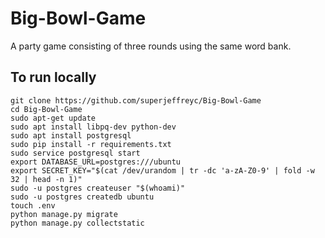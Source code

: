 # Big-Bowl-Game
A party game consisting of three rounds using the same word bank.

## To run locally

```
git clone https://github.com/superjeffreyc/Big-Bowl-Game
cd Big-Bowl-Game
sudo apt-get update
sudo apt install libpq-dev python-dev
sudo apt install postgresql
sudo pip install -r requirements.txt
sudo service postgresql start
export DATABASE_URL=postgres:///ubuntu
export SECRET_KEY="$(cat /dev/urandom | tr -dc 'a-zA-Z0-9' | fold -w 32 | head -n 1)"
sudo -u postgres createuser "$(whoami)"
sudo -u postgres createdb ubuntu
touch .env
python manage.py migrate
python manage.py collectstatic
```
